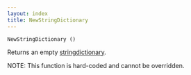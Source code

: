 ```yaml
---
layout: index
title: NewStringDictionary
---
```


    NewStringDictionary ()

Returns an empty [stringdictionary](../types/stringdictionary.html).

NOTE: This function is hard-coded and cannot be overridden.
